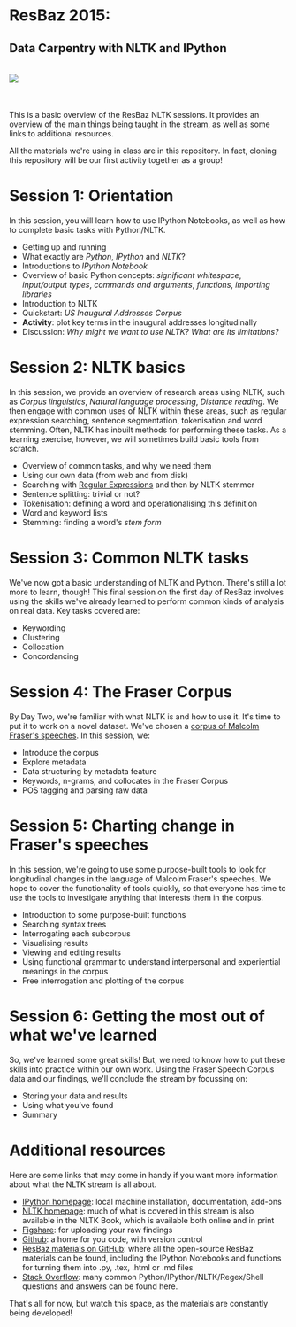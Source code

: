 # ResBaz 2015:
## Data Carpentry with NLTK and IPython

<br>
<img style="float:left" src="http://ipython.org/_static/IPy_header.png" />
<br><br><br>

This is a basic overview of the ResBaz NLTK sessions. It provides an overview of the main things being taught in the stream, as well as some links to additional resources. 

All the materials we're using in class are in this repository. In fact, cloning this repository will be our first activity together as a group!

# Session 1: Orientation

In this session, you will learn how to use IPython Notebooks, as well as how to complete basic tasks with Python/NLTK. 

* Getting up and running
* What exactly are *Python*, *IPython* and *NLTK*?
* Introductions to *IPython Notebook*
* Overview of basic Python concepts: *significant whitespace*, *input/output types*, *commands and arguments*, *functions*, *importing libraries*
* Introduction to NLTK
* Quickstart: *US Inaugural Addresses Corpus*
* **Activity**: plot key terms in the inaugural addresses longitudinally
* Discussion: *Why might we want to use NLTK? What are its limitations?*

# Session 2: NLTK basics

In this session, we provide an overview of research areas using NLTK, such as *Corpus linguistics*, *Natural language processing*, *Distance reading*. We then engage with common uses of NLTK within these areas, such as regular expression searching, sentence segmentation, tokenisation and word stemming. Often, NLTK has inbuilt methods for performing these tasks. As a learning exercise, however, we will sometimes build basic tools from scratch.

* Overview of common tasks, and why we need them
* Using our own data (from web and from disk)
* Searching with [Regular Expressions](http://www.regular-expressions.info/) and then by NLTK stemmer
* Sentence splitting: trivial or not?
* Tokenisation: defining a word and operationalising this definition
* Word and keyword lists
* Stemming: finding a word's *stem form*

# Session 3: Common NLTK tasks

We've now got a basic understanding of NLTK and Python. There's still a lot more to learn, though! This final session on the first day of ResBaz involves using the skills we've already learned to perform common kinds of analysis on real data. Key tasks covered are:

* Keywording
* Clustering
* Collocation
* Concordancing

# Session 4: The Fraser Corpus

By Day Two, we're familiar with what NLTK is and how to use it. It's time to put it to work on a novel dataset. We've chosen a [corpus of Malcolm Fraser's speeches](http://www.unimelb.edu.au/malcolmfraser/speeches/electorate/). In this session, we:

* Introduce the corpus
* Explore metadata
* Data structuring by metadata feature
* Keywords, n-grams, and collocates in the Fraser Corpus
* POS tagging and parsing raw data

# Session 5: Charting change in Fraser's speeches

In this session, we're going to use some purpose-built tools to look for longitudinal changes in the language of Malcolm Fraser's speeches. We hope to cover the functionality of tools quickly, so that everyone has time to use the tools to investigate anything that interests them in the corpus.

* Introduction to some purpose-built functions
* Searching syntax trees
* Interrogating each subcorpus
* Visualising results
* Viewing and editing results
* Using functional grammar to understand interpersonal and experiential meanings in the corpus
* Free interrogation and plotting of the corpus

# Session 6: Getting the most out of what we've learned

So, we've learned some great skills! But, we need to know how to put these skills into practice within our own work. Using the Fraser Speech Corpus data and our findings, we'll conclude the stream by focussing on:

* Storing your data and results
* Using what you’ve found
* Summary
# Additional resources

Here are some links that may come in handy if you want more information about what the NLTK stream is all about.

* [IPython homepage](http://ipython.org/): local machine installation, documentation, add-ons
* [NLTK homepage](http://www.nltk.org/): much of what is covered in this stream is also available in the NLTK Book, which is available both online and in print
* [Figshare](http://figshare.com/): for uploading your raw findings
* [Github](https://github.com): a home for you code, with version control
* [ResBaz materials on GitHub](https://github.com/resbaz): where all the open-source ResBaz materials can be found, including the IPython Notebooks and functions for turning them into .py, .tex, .html or .md files
* [Stack Overflow](http://stackoverflow.com/): many common Python/IPython/NLTK/Regex/Shell questions and answers can be found here.

That's all for now, but watch this space, as the materials are constantly being developed!


